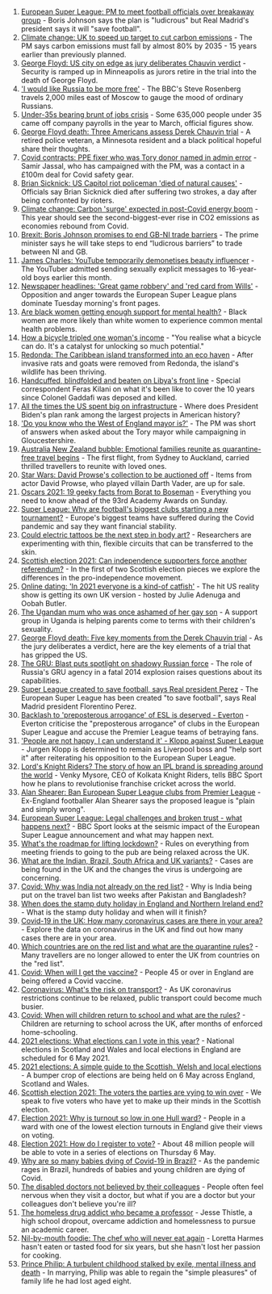 1. [European Super League: PM to meet football officials over breakaway group](https://www.bbc.co.uk/news/uk-politics-56810962) - Boris Johnson says the plan is "ludicrous" but Real Madrid's president says it will "save football".
2. [Climate change: UK to speed up target to cut carbon emissions](https://www.bbc.co.uk/news/uk-politics-56807520) - The PM says carbon emissions must fall by almost 80% by 2035 - 15 years earlier than previously planned.
3. [George Floyd: US city on edge as jury deliberates Chauvin verdict](https://www.bbc.co.uk/news/world-us-canada-56806961) - Security is ramped up in Minneapolis as jurors retire in the trial into the death of George Floyd.
4. ['I would like Russia to be more free'](https://www.bbc.co.uk/news/world-europe-56808468) - The BBC's Steve Rosenberg travels 2,000 miles east of Moscow to gauge the mood of ordinary Russians.
5. [Under-35s bearing brunt of jobs crisis](https://www.bbc.co.uk/news/business-56812163) - Some 635,000 people under 35 came off company payrolls in the year to March, official figures show.
6. [George Floyd death: Three Americans assess Derek Chauvin trial](https://www.bbc.co.uk/news/world-us-canada-56810262) - A retired police veteran, a Minnesota resident and a black political hopeful share their thoughts.
7. [Covid contracts: PPE fixer who was Tory donor named in admin error](https://www.bbc.co.uk/news/uk-56667960) - Samir Jassal, who has campaigned with the PM, was a contact in a £100m deal for Covid safety gear.
8. [Brian Sicknick: US Capitol riot policeman 'died of natural causes'](https://www.bbc.co.uk/news/world-us-canada-56810371) - Officials say Brian Sicknick died after suffering two strokes, a day after being confronted by rioters.
9. [Climate change: Carbon 'surge' expected in post-Covid energy boom](https://www.bbc.co.uk/news/science-environment-56805255) - This year should see the second-biggest-ever rise in CO2 emissions as economies rebound from Covid.
10. [Brexit: Boris Johnson promises to end GB-NI trade barriers](https://www.bbc.co.uk/news/uk-northern-ireland-56777985) - The prime minister says he will take steps to end “ludicrous barriers” to trade between NI and GB.
11. [James Charles: YouTube temporarily demonetises beauty influencer](https://www.bbc.co.uk/news/world-us-canada-56811134) - The YouTuber admitted sending sexually explicit messages to 16-year-old boys earlier this month.
12. [Newspaper headlines: 'Great game robbery' and 'red card from Wills'](https://www.bbc.co.uk/news/blogs-the-papers-56810441) - Opposition and anger towards the European Super League plans dominate Tuesday morning's front pages.
13. [Are black women getting enough support for mental health?](https://www.bbc.co.uk/news/uk-56765171) - Black women are more likely than white women to experience common mental health problems.
14. [How a bicycle tripled one woman's income](https://www.bbc.co.uk/news/stories-56806444) - "You realise what a bicycle can do. It's a catalyst for unlocking so much potential."
15. [Redonda: The Caribbean island transformed into an eco haven](https://www.bbc.co.uk/news/world-latin-america-56740670) - After invasive rats and goats were removed from Redonda, the island's wildlife has been thriving.
16. [Handcuffed, blindfolded and beaten on Libya's front line](https://www.bbc.co.uk/news/world-africa-56773817) - Special correspondent Feras Kilani on what it's been like to cover the 10 years since Colonel Gaddafi was deposed and killed.
17. [All the times the US spent big on infrastructure](https://www.bbc.co.uk/news/world-us-canada-56806625) - Where does President Biden's plan rank among the largest projects in American history?
18. ['Do you know who the West of England mayor is?'](https://www.bbc.co.uk/news/uk-56808466) - The PM was short of answers when asked about the Tory mayor while campaigning in Gloucestershire.
19. [Australia New Zealand bubble: Emotional families reunite as quarantine-free travel begins](https://www.bbc.co.uk/news/world-australia-56798393) - The first flight, from Sydney to Auckland, carried thrilled travellers to reunite with loved ones.
20. [Star Wars: David Prowse's collection to be auctioned off](https://www.bbc.co.uk/news/uk-england-bristol-56799244) - Items from actor David Prowse, who played villain Darth Vader, are up for sale.
21. [Oscars 2021: 19 geeky facts from Borat to Boseman](https://www.bbc.co.uk/news/entertainment-arts-55325109) - Everything you need to know ahead of the 93rd Academy Awards on Sunday.
22. [Super League: Why are football's biggest clubs starting a new tournament?](https://www.bbc.co.uk/news/business-56768728) - Europe's biggest teams have suffered during the Covid pandemic and say they want financial stability.
23. [Could electric tattoos be the next step in body art?](https://www.bbc.co.uk/news/business-56561708) - Researchers are experimenting with thin, flexible circuits that can be transferred to the skin.
24. [Scottish election 2021: Can independence supporters force another referendum?](https://www.bbc.co.uk/news/uk-scotland-scotland-politics-56806107) - In the first of two Scottish election pieces we explore the differences in the pro-independence movement. 
25. [Online dating: 'In 2021 everyone is a kind-of catfish'](https://www.bbc.co.uk/news/newsbeat-56773964) - The hit US reality show is getting its own UK version - hosted by Julie Adenuga and Oobah Butler.
26. [The Ugandan mum who was once ashamed of her gay son](https://www.bbc.co.uk/news/world-africa-56773018) - A support group in Uganda is helping parents come to terms with their children's sexuality.
27. [George Floyd death: Five key moments from the Derek Chauvin trial](https://www.bbc.co.uk/news/world-us-canada-56802198) - As the jury deliberates a verdict, here are the key elements of a trial that has gripped the US.
28. [The GRU: Blast puts spotlight on shadowy Russian force](https://www.bbc.co.uk/news/world-europe-56798784) - The role of Russia's GRU agency in a fatal 2014 explosion raises questions about its capabilities.
29. [Super League created to save football, says Real president Perez](https://www.bbc.co.uk/sport/football/56812151) - The European Super League has been created "to save football", says Real Madrid president Florentino Perez.
30. [Backlash to 'preposterous arrogance' of ESL is deserved - Everton](https://www.bbc.co.uk/sport/football/56813819) - Everton criticise the "preposterous arrogance" of clubs in the European Super League and accuse the Premier League teams of betraying fans.
31. ['People are not happy, I can understand it' - Klopp against Super League](https://www.bbc.co.uk/sport/football/56809771) - Jurgen Klopp is determined to remain as Liverpool boss and "help sort it" after reiterating his opposition to the European Super League.
32. [Lord's Knight Riders? The story of how an IPL brand is spreading around the world](https://www.bbc.co.uk/sport/cricket/56775746) - Venky Mysore, CEO of Kolkata Knight Riders, tells BBC Sport how he plans to revolutionise franchise cricket across the world.
33. [Alan Shearer: Ban European Super League clubs from Premier League](https://www.bbc.co.uk/news/uk-56813206) - Ex-England footballer Alan Shearer says the proposed league is "plain and simply wrong".
34. [European Super League: Legal challenges and broken trust - what happens next?](https://www.bbc.co.uk/sport/football/56807310) - BBC Sport looks at the seismic impact of the European Super League announcement and what may happen next.
35. [What's the roadmap for lifting lockdown?](https://www.bbc.co.uk/news/explainers-52530518) - Rules on everything from meeting friends to going to the pub are being relaxed across the UK.
36. [What are the Indian, Brazil, South Africa and UK variants?](https://www.bbc.co.uk/news/health-55659820) - Cases are being found in the UK and the changes the virus is undergoing are concerning.
37. [Covid: Why was India not already on the red list?](https://www.bbc.co.uk/news/56801288) - Why is India being put on the travel ban list two weeks after Pakistan and Bangladesh?
38. [When does the stamp duty holiday in England and Northern Ireland end?](https://www.bbc.co.uk/news/business-53319433) - What is the stamp duty holiday and when will it finish?
39. [Covid-19 in the UK: How many coronavirus cases are there in your area?](https://www.bbc.co.uk/news/uk-51768274) - Explore the data on coronavirus in the UK and find out how many cases there are in your area.
40. [Which countries are on the red list and what are the quarantine rules?](https://www.bbc.co.uk/news/explainers-52544307) - Many travellers are no longer allowed to enter the UK from countries on the "red list".
41. [Covid: When will I get the vaccine?](https://www.bbc.co.uk/news/health-55045639) - People 45 or over in England are being offered a Covid vaccine.
42. [Coronavirus: What's the risk on transport?](https://www.bbc.co.uk/news/health-51736185) - As UK coronavirus restrictions continue to be relaxed, public transport could become much busier.
43. [Covid: When will children return to school and what are the rules?](https://www.bbc.co.uk/news/education-51643556) - Children are returning to school across the UK, after months of enforced home-schooling.
44. [2021 elections: What elections can I vote in this year?](https://www.bbc.co.uk/news/56129210) - National elections in Scotland and Wales and local elections in England are scheduled for 6 May 2021.
45. [2021 elections: A simple guide to the Scottish, Welsh and local elections](https://www.bbc.co.uk/news/uk-politics-56286643) - A bumper crop of elections are being held on 6 May across England, Scotland and Wales.
46. [Scottish election 2021: The voters the parties are vying to win over](https://www.bbc.co.uk/news/uk-scotland-56633340) - We speak to five voters who have yet to make up their minds in the Scottish election.
47. [Election 2021: Why is turnout so low in one Hull ward?](https://www.bbc.co.uk/news/uk-england-humber-56735787) - People in a ward with one of the lowest election turnouts in England give their views on voting.
48. [Election 2021: How do I register to vote?](https://www.bbc.co.uk/news/uk-politics-56581106) - About 48 million people will be able to vote in a series of elections on Thursday 6 May.
49. [Why are so many babies dying of Covid-19 in Brazil?](https://www.bbc.co.uk/news/world-latin-america-56696907) - As the pandemic rages in Brazil, hundreds of babies and young children are dying of Covid.
50. [The disabled doctors not believed by their colleagues](https://www.bbc.co.uk/news/disability-56244376) - People often feel nervous when they visit a doctor, but what if you are a doctor but your colleagues don't believe you're ill?
51. [The homeless drug addict who became a professor](https://www.bbc.co.uk/news/stories-55559382) - Jesse Thistle, a high school dropout, overcame addiction and homelessness to pursue an academic career.
52. [Nil-by-mouth foodie: The chef who will never eat again](https://www.bbc.co.uk/news/stories-56688582) - Loretta Harmes hasn't eaten or tasted food for six years, but she hasn't lost her passion for cooking.
53. [Prince Philip: A turbulent childhood stalked by exile, mental illness and death](https://www.bbc.co.uk/news/uk-56690270) - In marrying, Philip was able to regain the "simple pleasures" of family life he had lost aged eight.
